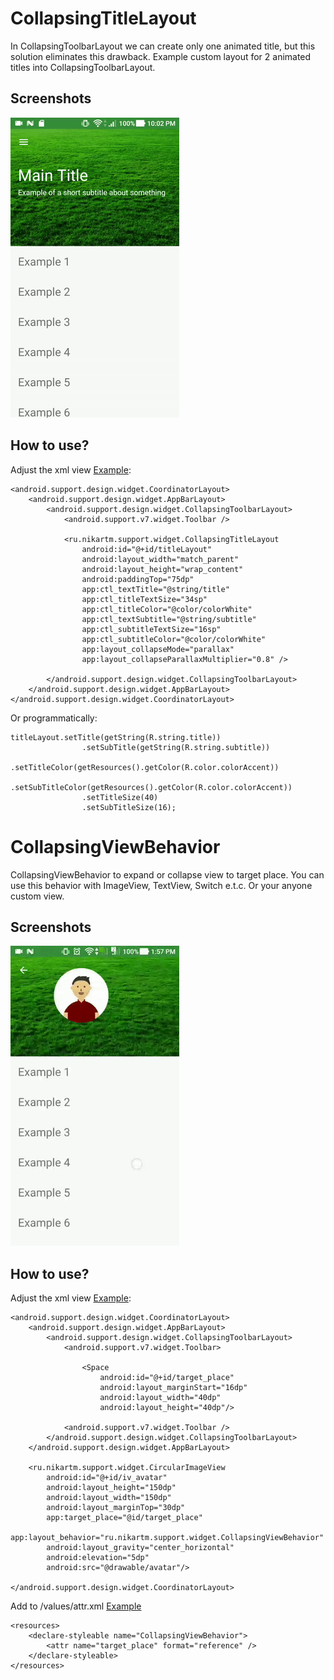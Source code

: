 # CollapsingTitleLayout
In CollapsingToolbarLayout we can create only one animated title, but this solution eliminates this drawback.
Example custom layout for 2 animated titles into CollapsingToolbarLayout.

## Screenshots
![screenshot](https://raw.githubusercontent.com/nikartm/Android-Widget/master/screenshots/screenshot.gif)

## How to use?
Adjust the xml view [Example](https://github.com/nikartm/Android-Widget/blob/master/app/src/main/res/layout/fragment_collapsing_title.xml):
```
<android.support.design.widget.CoordinatorLayout>
    <android.support.design.widget.AppBarLayout>
        <android.support.design.widget.CollapsingToolbarLayout>
            <android.support.v7.widget.Toolbar />

            <ru.nikartm.support.widget.CollapsingTitleLayout
                android:id="@+id/titleLayout"
                android:layout_width="match_parent"
                android:layout_height="wrap_content"
                android:paddingTop="75dp"
                app:ctl_textTitle="@string/title"
                app:ctl_titleTextSize="34sp"
                app:ctl_titleColor="@color/colorWhite"
                app:ctl_textSubtitle="@string/subtitle"
                app:ctl_subtitleTextSize="16sp"
                app:ctl_subtitleColor="@color/colorWhite"
                app:layout_collapseMode="parallax"
                app:layout_collapseParallaxMultiplier="0.8" />

        </android.support.design.widget.CollapsingToolbarLayout>
    </android.support.design.widget.AppBarLayout>
</android.support.design.widget.CoordinatorLayout>
```
Or programmatically:
```
titleLayout.setTitle(getString(R.string.title))
                .setSubTitle(getString(R.string.subtitle))
                .setTitleColor(getResources().getColor(R.color.colorAccent))
                .setSubTitleColor(getResources().getColor(R.color.colorAccent))
                .setTitleSize(40)
                .setSubTitleSize(16);
```

# CollapsingViewBehavior
CollapsingViewBehavior to expand or collapse view to target place. You can use this behavior with ImageView, TextView, Switch e.t.c. Or your anyone custom view.

## Screenshots
![screenshot](https://raw.githubusercontent.com/nikartm/Android-Widget/master/screenshots/screenshot2.gif)

## How to use?
Adjust the xml view [Example](https://github.com/nikartm/Android-Widget/blob/master/app/src/main/res/layout/fragment_collapsing_avatar.xml):
```
<android.support.design.widget.CoordinatorLayout>
    <android.support.design.widget.AppBarLayout>
        <android.support.design.widget.CollapsingToolbarLayout>
            <android.support.v7.widget.Toolbar>
            
                <Space
                    android:id="@+id/target_place"
                    android:layout_marginStart="16dp"
                    android:layout_width="40dp"
                    android:layout_height="40dp"/>
                    
            <android.support.v7.widget.Toolbar />
        </android.support.design.widget.CollapsingToolbarLayout>
    </android.support.design.widget.AppBarLayout>
    
    <ru.nikartm.support.widget.CircularImageView
        android:id="@+id/iv_avatar"
        android:layout_height="150dp"
        android:layout_width="150dp"
        android:layout_marginTop="30dp"
        app:target_place="@id/target_place"
        app:layout_behavior="ru.nikartm.support.widget.CollapsingViewBehavior"
        android:layout_gravity="center_horizontal"
        android:elevation="5dp"
        android:src="@drawable/avatar"/>
            
</android.support.design.widget.CoordinatorLayout>
```
Add to /values/attr.xml [Example](https://github.com/nikartm/Android-Widget/blob/master/app/src/main/res/values/attr.xml)
```
<resources>
    <declare-styleable name="CollapsingViewBehavior">
        <attr name="target_place" format="reference" />
    </declare-styleable>
</resources>
```
